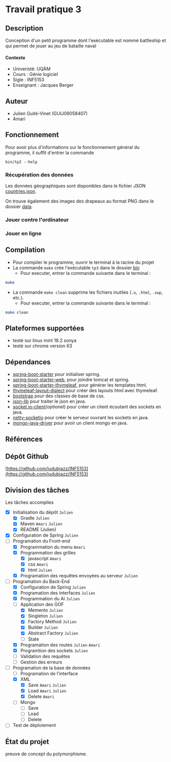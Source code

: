 # Travail pratique 3

## Description

Conception d'un petit programme dont l'exécutable est nommé battleship et
qui permet de jouer au jeu de bataille naval

#### Contexte
* Univeristé: UQÀM
* Cours : Génie logiciel
* Sigle : INF5153
* Enseignant : Jacques Berger

## Auteur

- Julien Guité-Vinet  (GUIJ09058407)
- Amari

## Fonctionnement

Pour avoir plus d'informations sur le fonctionnement général du programme, il
suffit d'entrer la commande
```
bin/tp2 --help
```


### Récupération des données

Les données géographiques sont disponibles dans le fichier JSON
[countries.json](/countries.json).

On trouve également des images des drapeaux au format PNG dans le dossier [data](/data).

### Jouer contre l'ordinateur



### Jouer en ligne



## Compilation

- Pour compiler le programme, ouvrir le terminal à la racine du projet
- La commande `make` crée l'exécutable `tp3` dans le dossier [bin](/bin)
    - Pour executer, entrer la commande suivante dans le terminal :
    
```sh
make 
```

- La commande `make clean` supprime les fichiers inutiles (`.o`, `.html`,
  `.swp`, etc.).
    * Pour executer, entrer la commande suivante dans le terminal :
    
```sh
make clean 
```

## Plateformes supportées

- testé sur linux mint 18.2 sonya
- testé sur chrome version 63 

## Dépendances

- [spring-boot-starter](https://mvnrepository.com/artifact/org.springframework.boot/spring-boot-starter) pour initialiser spring.
- [spring-boot-starter-web](https://mvnrepository.com/artifact/org.springframework.boot/spring-boot-starter-web), pour joindre tomcat et spring.
- [spring-boot-starter-thymeleaf](https://mvnrepository.com/artifact/org.springframework.boot/spring-boot-starter-thymeleaf), pour générer les templates html.
- [thymeleaf-layout-dialect](https://mvnrepository.com/artifact/nz.net.ultraq.thymeleaf/thymeleaf-layout-dialect) pour créer des layouts html avec thymeleaf.
- [bootstrap](https://mvnrepository.com/artifact/org.webjars/bootstrap) pour des classes de base de css.
- [json-lib](https://mvnrepository.com/artifact/net.sf.json-lib/json-lib) pour traiter le json en java.
- [socket.io-client](https://mvnrepository.com/artifact/io.socket/socket.io-client)(optionel) pour créer un client écoutant des sockets en java.
- [netty-socketio](https://mvnrepository.com/artifact/com.corundumstudio.socketio/netty-socketio) pour créer le serveur ouvrant les sockets en java.
- [mongo-java-driver](https://mvnrepository.com/artifact/org.mongodb) pour avoir un client mongo en java.


## Références

## Dépôt Github
[https://github.com/judubjazz/INF5153](https://github.com/judubjazz/INF5153)
## Division des tâches

Les tâches accomplies
- [X] Initialisation du dépôt ```Julien```
  - [X] Gradle ```Julien```
  - [X] Maven ```Amari```  ```Julien```  
  - [X] README (Julien)
- [X] Configuration de Spring ```Julien```
- [ ] Programation du Front-end 
  - [X] Programmation du menu ```Amari```
  - [X] Programmation des grilles
    - [X] javascript ```Amari```
    - [X] css ```Amari```
    - [X] html ```Julien```
  - [X] Programation des requêtes envoyées au serveur ```Julien```
- [ ] Programation du Back-End
  - [X] Configuration de Spring ```Julien```
  - [X] Programation des interfaces ```Julien```
  - [X] Programmation du Ai ```Julien```
  - [ ] Application des GOF
    - [X] Memento ```Julien```
    - [X] Singleton ```Julien```
    - [X] Factory Method ```Julien```
    - [X] Builder ```Julien```
    - [X] Abstract Factory ```Julien```
    - [ ] State
  - [X] Programation des routes ```Julien```   ```Amari```
  - [X] Programtion des sockets ```Julien```
  - [ ] Validation des requêtes
  - [ ] Gestion des erreurs
- [ ] Programation de la base de données
  - [ ] Programation de l'interface
  - [X] XML
    - [X] Save ```Amari``` ```Julien```
    - [X] Load ```Amari``` ```Julien```
    - [X] Delete ```Amari```
  - [ ] Mongo
    - [ ] Save
    - [ ] Load
    - [ ] Delete
- [ ] Test de déploiement    
    
## État du projet
preuve de concept du polymorphisme.
